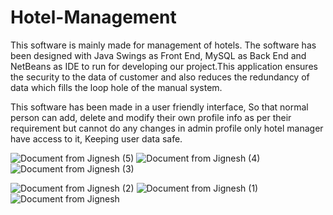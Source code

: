 # Hotel-Management
This software is mainly made for management of hotels. The software has been designed with Java Swings as Front End, MySQL as Back End and NetBeans as IDE to run for developing our project.This application ensures the security to the data of customer and also reduces the redundancy of data which fills the loop hole of the manual system.

This software has been made in a user friendly interface, So that normal person can add, delete and modify their own profile info as per their requirement but cannot do any changes in admin profile only hotel manager have access to it, Keeping user data safe.

![Document from Jignesh (5)](https://user-images.githubusercontent.com/98510767/179364740-b6b14542-ab8c-4a47-90e4-b8401947dfae.png)
![Document from Jignesh (4)](https://user-images.githubusercontent.com/98510767/179364748-3125ec63-bcd1-4236-a9d7-b33debb2dd72.png)
![Document from Jignesh (3)](https://user-images.githubusercontent.com/98510767/179364750-749c557f-e423-4e80-bc2e-4c52ac3984a9.png)

![Document from Jignesh (2)](https://user-images.githubusercontent.com/98510767/179364829-8641e5e1-07f0-4431-af08-53de0eea8584.png)
![Document from Jignesh (1)](https://user-images.githubusercontent.com/98510767/179364833-7916640d-01f4-4769-adcb-eb56c5532c3d.png)
![Document from Jignesh](https://user-images.githubusercontent.com/98510767/179364838-f810e1c1-b3a1-4c82-b8ce-e3281be46f3c.png)
